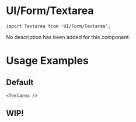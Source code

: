 # UI/Form/Textarea

```tsx
import Textarea from 'UI/Form/Textarea';
```

No description has been added for this component.

# Usage Examples

## Default

```tsx
<Textarea />
```

## WIP!